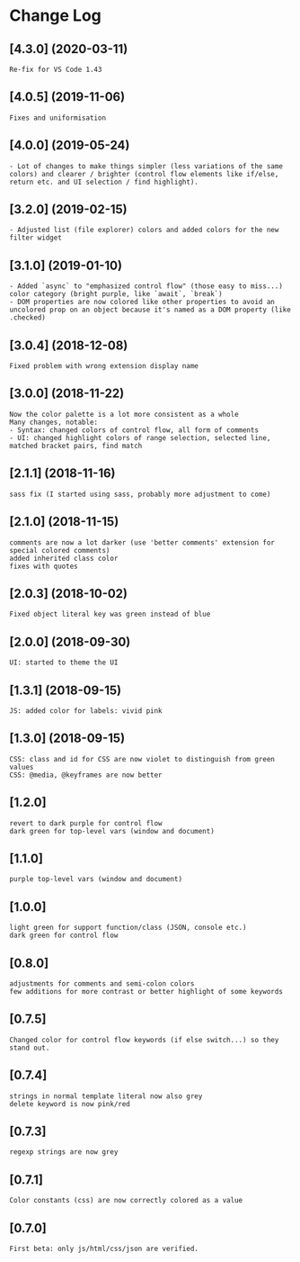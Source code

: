# Change Log


## [4.3.0] (2020-03-11) 
	Re-fix for VS Code 1.43

## [4.0.5] (2019-11-06) 
	Fixes and uniformisation

## [4.0.0] (2019-05-24) 
	- Lot of changes to make things simpler (less variations of the same colors) and clearer / brighter (control flow elements like if/else, return etc. and UI selection / find highlight).

## [3.2.0] (2019-02-15)
	- Adjusted list (file explorer) colors and added colors for the new filter widget

## [3.1.0] (2019-01-10)
	- Added `async` to "emphasized control flow" (those easy to miss...) color category (bright purple, like `await`, `break`)
	- DOM properties are now colored like other properties to avoid an uncolored prop on an object because it's named as a DOM property (like .checked)

## [3.0.4] (2018-12-08)
	Fixed problem with wrong extension display name

## [3.0.0] (2018-11-22)
	Now the color palette is a lot more consistent as a whole
	Many changes, notable:
	- Syntax: changed colors of control flow, all form of comments
	- UI: changed highlight colors of range selection, selected line, matched bracket pairs, find match
	
## [2.1.1] (2018-11-16)
	sass fix (I started using sass, probably more adjustment to come)

## [2.1.0] (2018-11-15)
	comments are now a lot darker (use 'better comments' extension for special colored comments)
	added inherited class color
	fixes with quotes

## [2.0.3] (2018-10-02)
	Fixed object literal key was green instead of blue

## [2.0.0] (2018-09-30)
	UI: started to theme the UI
	

## [1.3.1] (2018-09-15)
	JS: added color for labels: vivid pink

## [1.3.0] (2018-09-15)
	CSS: class and id for CSS are now violet to distinguish from green values
	CSS: @media, @keyframes are now better

## [1.2.0]
	revert to dark purple for control flow
	dark green for top-level vars (window and document)

## [1.1.0]
	purple top-level vars (window and document)

## [1.0.0]
	light green for support function/class (JSON, console etc.)
	dark green for control flow 

## [0.8.0]
	adjustments for comments and semi-colon colors
	few additions for more contrast or better highlight of some keywords

## [0.7.5]
	Changed color for control flow keywords (if else switch...) so they stand out.

## [0.7.4]
	strings in normal template literal now also grey
	delete keyword is now pink/red

## [0.7.3]
	regexp strings are now grey

## [0.7.1]
	Color constants (css) are now correctly colored as a value

## [0.7.0]
	First beta: only js/html/css/json are verified.